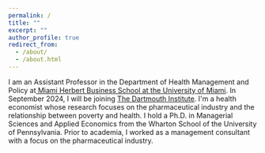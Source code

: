 ```yaml
---
permalink: /
title: ""
excerpt: ""
author_profile: true
redirect_from: 
  - /about/
  - /about.html
---
```


I am an Assistant Professor in the Department of Health Management and Policy at[ Miami Herbert Business School at the University of Miami](https://www.bus.miami.edu/). In September 2024, I will be joining [ The Dartmouth Institute](https://tdi.dartmouth.edu/). I'm a health economist whose research focuses on the pharmaceutical industry and the relationship between poverty and health. I hold a Ph.D. in Managerial Sciences and Applied Economics from the Wharton School of the University of Pennsylvania. Prior to academia, I worked as a management consultant with a focus on the pharmaceutical industry. 



